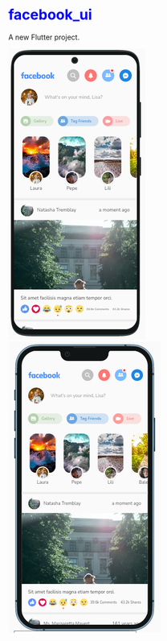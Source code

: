 # <span style="color:blue">facebook_ui</span>

A new Flutter project.

![Android Image.](/assets/ui/img2.PNG)
![Ios Image.](/assets/ui/img.PNG)
